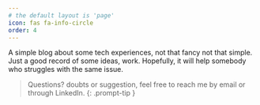 ```yaml
---
# the default layout is 'page'
icon: fas fa-info-circle
order: 4
---
```


<!-- > Add Markdown syntax content to file `_tabs/about.md`{: .filepath } and it will show up on this page.
{: .prompt-tip } -->

<!-- https://chirpy.cotes.page/posts/write-a-new-post/ -->
<!--  https://chirpy.cotes.page/posts/text-and-typography/ -->
<!-- https://kramdown.gettalong.org/syntax.html -->

A simple blog about some tech experiences, not that fancy not that simple. Just a good record of some ideas, work.
Hopefully, it will help somebody who struggles with the same issue.

> Questions? doubts or suggestion, feel free to reach me by email or through LinkedIn.
{: .prompt-tip }